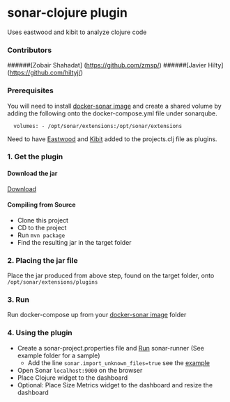 # sonar-clojure plugin
Uses eastwood and kibit to analyze clojure code
### Contributors
######[Zobair Shahadat] (https://github.com/zmsp/)
######[Javier Hilty] (https://github.com/hiltyj/)

### Prerequisites

You will need to install [docker-sonar image](https://github.com/harbur/docker-sonarqube) and create a shared volume by adding the following onto the docker-compose.yml file under sonarqube. 

`  volumes:
    - /opt/sonar/extensions:/opt/sonar/extensions`

Need to have [Eastwood](https://github.com/jonase/eastwood) and [Kibit](https://github.com/jonase/kibit) added to the projects.clj file as plugins.


### 1. Get the plugin

#### Download the jar
[Download](https://raw.githubusercontent.com/zmsp/sonar-clojure/master/Jar/clojure.sonar-1.0-SNAPSHOT.jar)

#### Compiling from Source
* Clone this project
* CD to the project
* Run `mvn package`
* Find the resulting jar in the target folder

### 2. Placing the jar file 

Place the jar produced from above step, found on the target folder, onto `/opt/sonar/extensions/plugins`

### 3. Run 
Run docker-compose up from your [docker-sonar image](https://github.com/harbur/docker-sonarqube) folder

### 4. Using the plugin

* Create a sonar-project.properties file and [Run](http://docs.sonarqube.org/display/SONAR/Analyzing+Source+Code) sonar-runner (See example folder for a sample)
    * Add the line `sonar.import_unknown_files=true` see the [example](https://github.com/zmsp/sonar-clojure/tree/master/Example)
* Open Sonar `localhost:9000` on the browser 
* Place Clojure widget to the dashboard
* Optional: Place Size Metrics widget to the dashboard and resize the dashboard

